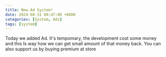```yaml
---
title: New Ad System!
date: 2024-08-31 00:47:00 +0800
categories: [System, Ads]
tags: [system]
---
```


Today we added Ad. It's tempomary, the development cost some money and this Is way how we can get small amount of that money back. You can also support us by buying premium at store

